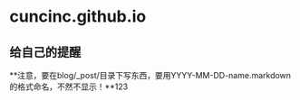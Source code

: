 # cuncinc.github.io

## 给自己的提醒

**注意，要在blog/_post/目录下写东西，要用YYYY-MM-DD-name.markdown的格式命名，不然不显示！**123
